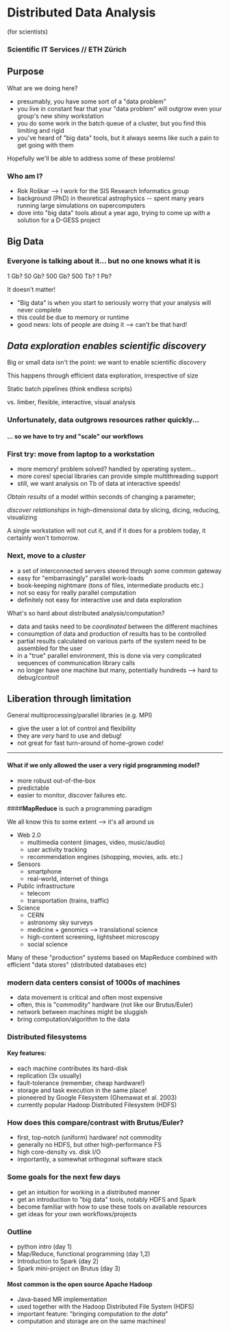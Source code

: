 
# Distributed Data Analysis  

(for scientists) <!-- .element: style="font-size:75%;text-align:center" -->

### Scientific IT Services // ETH Zürich



## Purpose

What are we doing here? 

* presumably, you have some sort of a "data problem"
* you live in constant fear that your "data problem" will outgrow even your group's new shiny workstation
* you do some work in the batch queue of a cluster, but you find this limiting and rigid
* you've heard of "big data" tools, but it always seems like such a pain to get going with them

Hopefully we'll be able to address some of these problems!



### Who am I? 

* Rok Roškar --> I work for the SIS Research Informatics group
* background (PhD) in theoretical astrophysics -- spent many years running large simulations on supercomputers
* dove into "big data" tools about a year ago, trying to come up with a solution for a D-GESS project



## Big Data 
### Everyone is talking about it... but no one knows what it is

1 Gb? 50 Gb? 500 Gb? 500 Tb? 1 Pb? <!-- .element: style="text-align:center" -->

It doesn't matter! <!-- .element: style="text-align:center;font-weight:bold" class="fragment" data-fragment-index="1"-->

* "Big data" is when you start to seriously worry that your analysis will never complete <!-- .element: class="fragment" data-fragment-index="2" -->
* this could be due to memory or runtime <!-- .element: class="fragment" data-fragment-index="2" -->
* good news: lots of people are doing it --> can't be that hard! <!-- .element: class="fragment" data-fragment-index="2" -->


## *Data exploration enables scientific discovery*
Big or small data isn't the point: we want to enable scientific discovery <!-- .element: class="fragment" data-fragment-index="1" -->

This happens through efficient data exploration, irrespective of size <!-- .element: class="fragment" data-fragment-index="2" -->

Static batch pipelines (think endless scripts) <!-- .element: class="fragment" data-fragment-index="3" -->

vs. limber, flexible, interactive, visual analysis <!-- .element: class="fragment" data-fragment-index="4" style="text-align:right"-->



### Unfortunately, data outgrows resources rather quickly...

#### ... so we have to try and "scale" our workflows <!-- .element: class="fragment" data-fragment-index="1" -->



<!-- .slide: data-background="figs/laptop_workstation.svg" data-background-size="contain" -->
### First try: move from laptop to a workstation 

* more memory! problem solved? handled by operating system...
* more cores! special libraries can provide simple multithreading support
* still, we want analysis on Tb of data at interactive speeds! 

*Obtain results* of a model within seconds of changing a parameter; 

*discover relationships* in high-dimensional data by slicing, dicing, reducing, visualizing

A single workstation will not cut it, and if it does for a problem today, it certainly won't tomorrow. 



<!-- .slide: data-background="figs/cluster-computing.svg" data-background-size="contain" -->


<!-- .slide: data-background="figs/cluster-computing.svg" data-background-size="contain"  data-state="background-blur-animation"-->
### Next, move to a *cluster* 

* a set of interconnected servers steered through some common gateway <!-- .element: class="fragment" data-fragment-index="1" -->
* easy for "embarrasingly" parallel work-loads <!-- .element: class="fragment" data-fragment-index="1" -->
* book-keeping nightmare (tons of files, intermediate products etc.) <!-- .element: class="fragment" data-fragment-index="1" -->
* not so easy for really parallel computation <!-- .element: class="fragment" data-fragment-index="1" -->
* definitely not easy for interactive use and data exploration <!-- .element: class="fragment" data-fragment-index="1" -->



What's so hard about distributed analysis/computation? 

* data and tasks need to be *coordinated* between the different machines
* consumption of data and production of results has to be controlled
* partial results calculated on various parts of the system need to be assembled for the user
* in a "true" parallel environment, this is done via very complicated sequences of communication library calls
* no longer have one machine but many, potentially hundreds --> hard to debug/control!



## Liberation through limitation

General multiprocessing/parallel libraries (e.g. MPI)
* give the user a lot of control and flexibility
* they are *very* hard to use and debug!
* not great for fast turn-around of home-grown code!

<hr class="fragment visible" data-fragment-index="0">

<h4 class="fragment visible" data-fragment-index="0">What if we only allowed the user a very rigid programming model?</h4>

<ul style="text-align:left" class="fragment visible" data-fragment-index="0">
<li>more robust out-of-the-box</li>
<li>predictable</li>
<li>easier to monitor, discover failures etc.</li>
</ul>


<!-- .slide: data-background="figs/mapreduce.svg" data-background-size="contain" -->


<!-- .slide: data-background="figs/mapreduce.svg" data-background-size="contain" data-state="background-blur-animation"-->
####**MapReduce** is such a programming paradigm

We all know this to some extent --> it's all around us <!-- .element class="fragment" data-fragment-index="1" style="text-align:center"-->

* Web 2.0 <!-- .element class="fragment" data-fragment-index="2" -->
    * multimedia content (images, video, music/audio) 
    * user activity tracking 
    * recommendation engines (shopping, movies, ads. etc.) 
* Sensors <!-- .element class="fragment" data-fragment-index="3" -->
    * smartphone 
    * real-world, internet of things 
* Public infrastructure <!-- .element class="fragment" data-fragment-index="4" -->
    * telecom
    * transportation (trains, traffic)
* Science <!-- .element class="fragment" data-fragment-index="5" -->
    * CERN 
    * astronomy sky surveys
    * medicine + genomics --> translational science
    * high-content screening, lightsheet microscopy
    * social science

Many of these "production" systems based on MapReduce combined with efficient "data stores" (distributed databases etc) <!-- .element class="fragment" data-fragment-index="6" -->


<!-- .slide: data-background="figs/datacenter.svg" data-background-size="300px"  data-state="background-blur" data-background-repeat="repeat"-->
### modern data centers consist of 1000s of machines

<ul style="text-align:left" class="fragment visible" data-fragment-index="0">
<li> data movement is critical and often most expensive   </li>
<li> often, this is "commodity" hardware (not like our Brutus/Euler)</li>
<li> network between machines might be sluggish </li>
<li> bring computation/algorithm to the data</li>
</ul>


<!-- .slide: data-background="figs/hdfs.svg" data-background-size="contain"  -->


<!-- .slide: data-background="figs/hdfs.svg" data-background-size="contain"  data-state="background-blur-animation"-->
### Distributed filesystems

#### Key features:

* each machine contributes its hard-disk
* replication (3x usually)
* fault-tolerance (remember, cheap hardware!)
* storage and task execution in the same place!
* pioneered by Google Filesystem (Ghemawat et al. 2003)
* currently popular Hadoop Distributed Filesystem (HDFS) 


### How does this compare/contrast with Brutus/Euler?

* first, top-notch (uniform) hardware! not commodity
* generally no HDFS, but other high-performance FS 
* high core-density vs. disk I/O 
* importantly, a somewhat orthogonal software stack



### Some goals for the next few days

* get an intuition for working in a distributed manner
* get an introduction to "big data" tools, notably HDFS and Spark
* become familiar with how to use these tools on available resources
* get ideas for your own workflows/projects



### Outline

* python intro (day 1)
* Map/Reduce, functional programming (day 1,2)
* Introduction to Spark (day 2)
* Spark mini-project on Brutus (day 3)




#### Most common is the open source Apache Hadoop 

* Java-based MR implementation 
* used together with the Hadoop Distributed File System (HDFS)
* important feature: "bringing computation *to the data*"
* computation and storage are on the same machines!
